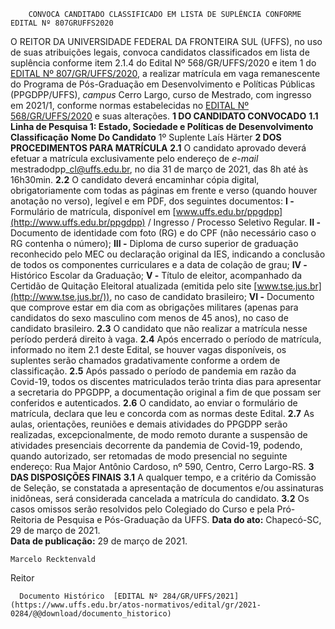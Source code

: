         CONVOCA CANDITADO CLASSIFICADO EM LISTA DE SUPLÊNCIA CONFORME EDITAL Nº 807GRUFFS2020  

 O REITOR DA UNIVERSIDADE FEDERAL DA FRONTEIRA SUL (UFFS), no uso de suas atribuições legais, convoca candidatos classificados em lista de suplência conforme item 2.1.4 do Edital Nº 568/GR/UFFS/2020 e item 1 do [EDITAL Nº 807/GR/UFFS/2020](https://www.uffs.edu.br/atos-normativos/edital/gr/2020-0807), a realizar matrícula em vaga remanescente do Programa de Pós-Graduação em Desenvolvimento e Políticas Públicas (PPGDPP/UFFS), *campus*  Cerro Largo, curso de Mestrado, com ingresso em 2021/1, conforme normas estabelecidas no [EDITAL Nº 568/GR/UFFS/2020](https://www.uffs.edu.br/atos-normativos/edital/gr/2020-0568) e suas alterações.  **1 DO CANDIDATO CONVOCADO** **1.1 Linha de Pesquisa 1: Estado, Sociedade e Políticas de Desenvolvimento**     **Classificação**   **Nome Do Candidato**     1º Suplente   Laís Härter      **2 DOS PROCEDIMENTOS PARA MATRÍCULA** **2.1**  O candidato aprovado deverá efetuar a matrícula exclusivamente pelo endereço de *e-mail*  mestradodpp\_cl@uffs.edu.br, no dia 31 de março de 2021, das 8h até às 16h30min. **2.2**  O candidato deverá encaminhar cópia digital, obrigatoriamente com todas as páginas em frente e verso (quando houver anotação no verso), legível e em PDF, dos seguintes documentos: **I -**  Formulário de matrícula, disponível em [www.uffs.edu.br/ppgdpp](http://www.uffs.edu.br/ppgdpp) / Ingresso / Processo Seletivo Regular. **II -**  Documento de identidade com foto (RG) e do CPF (não necessário caso o RG contenha o número); **III -**  Diploma de curso superior de graduação reconhecido pelo MEC ou declaração original da IES, indicando a conclusão de todos os componentes curriculares e a data de colação de grau; **IV -**  Histórico Escolar da Graduação; **V -**  Título de eleitor, acompanhado da Certidão de Quitação Eleitoral atualizada (emitida pelo site [www.tse.jus.br](http://www.tse.jus.br/)), no caso de candidato brasileiro; **VI -**  Documento que comprove estar em dia com as obrigações militares (apenas para candidatos do sexo masculino com menos de 45 anos), no caso de candidato brasileiro. **2.3**  O candidato que não realizar a matrícula nesse período perderá direito à vaga. **2.4**  Após encerrado o período de matrícula, informado no item 2.1 deste Edital, se houver vagas disponíveis, os suplentes serão chamados gradativamente conforme a ordem de classificação. **2.5**  Após passado o período de pandemia em razão da Covid-19, todos os discentes matriculados terão trinta dias para apresentar a secretaria do PPGDPP, a documentação original a fim de que possam ser conferidos e autenticados. **2.6**  O candidato, ao enviar o formulário de matrícula, declara que leu e concorda com as normas deste Edital. **2.7**  As aulas, orientações, reuniões e demais atividades do PPGDPP serão realizadas, excepcionalmente, de modo remoto durante a suspensão de atividades presenciais decorrente da pandemia de Covid-19, podendo, quando autorizado, ser retomadas de modo presencial no seguinte endereço: Rua Major Antônio Cardoso, nº 590, Centro, Cerro Largo-RS.  **3 DAS DISPOSIÇÕES FINAIS** **3.1**  A qualquer tempo, e a critério da Comissão de Seleção, se constatada a apresentação de documentos e/ou assinaturas inidôneas, será considerada cancelada a matrícula do candidato. **3.2**  Os casos omissos serão resolvidos pelo Colegiado do Curso e pela Pró-Reitoria de Pesquisa e Pós-Graduação da UFFS.        **Data do ato:** Chapecó-SC, 29 de março de 2021.   
 **Data de publicação:**  29 de março de 2021. 

    Marcelo Recktenvald   
 Reitor 

      Documento Histórico  [EDITAL Nº 284/GR/UFFS/2021](https://www.uffs.edu.br/atos-normativos/edital/gr/2021-0284/@@download/documento_historico)     
      
